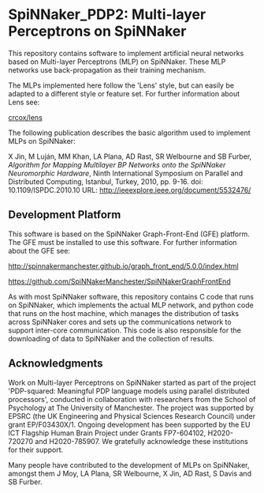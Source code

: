 SpiNNaker_PDP2: Multi-layer Perceptrons on SpiNNaker
====================================================

This repository contains software to implement artificial neural
networks based on Multi-layer Perceptrons (MLP) on SpiNNaker.
These MLP networks use back-propagation as their training mechanism.

The MLPs implemented here follow the 'Lens' style, but can easily be
adapted to a different style or feature set. For further information
about Lens see:

[crcox/lens](https://github.com/crcox/lens)

The following publication describes the basic algorithm used to implement
MLPs on SpiNNaker:

X Jin, M Luján, MM Khan, LA Plana, AD Rast, SR Welbourne and SB Furber,
*Algorithm for Mapping Multilayer BP Networks onto the SpiNNaker
Neuromorphic Hardware*,
Ninth International Symposium on Parallel and Distributed Computing,
Istanbul, Turkey, 2010, pp. 9-16.
doi: 10.1109/ISPDC.2010.10
URL: http://ieeexplore.ieee.org/document/5532476/

Development Platform
--------------------

This software is based on the SpiNNaker Graph-Front-End (GFE) platform.
The GFE must be installed to use this software. For further information
about the GFE see:

http://spinnakermanchester.github.io/graph_front_end/5.0.0/index.html

https://github.com/SpiNNakerManchester/SpiNNakerGraphFrontEnd

As with most SpiNNaker software, this repository contains C code that
runs on SpiNNaker, which implements the actual MLP network, and python
code that runs on the host machine, which manages the distribution of
tasks across SpiNNaker cores and sets up the communications network
to support inter-core communication. This code is also responsible for
the downloading of data to SpiNNaker and the collection of results.

Acknowledgments
---------------

Work on Multi-layer Perceptrons on SpiNNaker started as part of the
project 'PDP-squared: Meaningful PDP language models using parallel
distributed processors', conducted in collaboration with researchers
from the School of Psychology at The University of Manchester. The project
was supported by EPSRC (the UK Engineering and Physical Sciences Research
Council) under grant EP/F03430X/1. Ongoing development has been supported by
the EU ICT Flagship Human Brain Project under Grants FP7-604102, H2020-720270
and H2020-785907. We gratefully acknowledge these institutions for their support.

Many people have contributed to the development of MLPs on SpiNNaker,
amongst them J Moy, LA Plana, SR Welbourne, X Jin, AD Rast, S Davis
and SB Furber.
